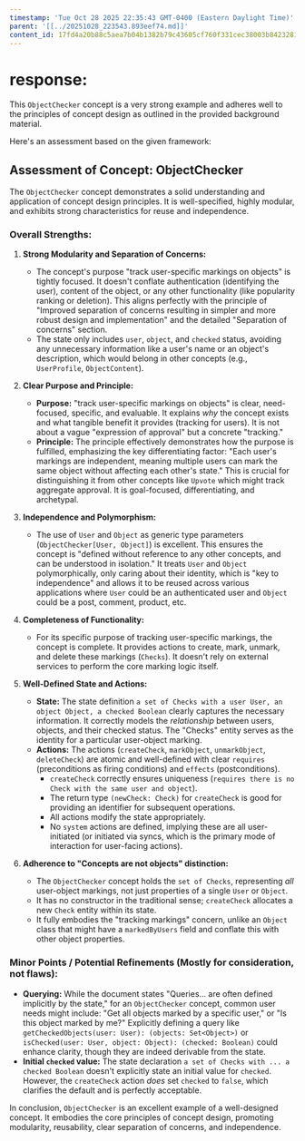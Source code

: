 ```yaml
---
timestamp: 'Tue Oct 28 2025 22:35:43 GMT-0400 (Eastern Daylight Time)'
parent: '[[../20251028_223543.893eef74.md]]'
content_id: 17fd4a20b88c5aea7b04b1382b79c43605cf760f331cec38003b84232815d0e0
---
```


# response:

This `ObjectChecker` concept is a very strong example and adheres well to the principles of concept design as outlined in the provided background material.

Here's an assessment based on the given framework:

## Assessment of Concept: ObjectChecker

The `ObjectChecker` concept demonstrates a solid understanding and application of concept design principles. It is well-specified, highly modular, and exhibits strong characteristics for reuse and independence.

### Overall Strengths:

1. **Strong Modularity and Separation of Concerns:**
   * The concept's purpose "track user-specific markings on objects" is tightly focused. It doesn't conflate authentication (identifying the user), content of the object, or any other functionality (like popularity ranking or deletion). This aligns perfectly with the principle of "Improved separation of concerns resulting in simpler and more robust design and implementation" and the detailed "Separation of concerns" section.
   * The state only includes `user`, `object`, and `checked` status, avoiding any unnecessary information like a user's name or an object's description, which would belong in other concepts (e.g., `UserProfile`, `ObjectContent`).

2. **Clear Purpose and Principle:**
   * **Purpose:** "track user-specific markings on objects" is clear, need-focused, specific, and evaluable. It explains *why* the concept exists and what tangible benefit it provides (tracking for users). It is not about a vague "expression of approval" but a concrete "tracking."
   * **Principle:** The principle effectively demonstrates how the purpose is fulfilled, emphasizing the key differentiating factor: "Each user's markings are independent, meaning multiple users can mark the same object without affecting each other's state." This is crucial for distinguishing it from other concepts like `Upvote` which might track aggregate approval. It is goal-focused, differentiating, and archetypal.

3. **Independence and Polymorphism:**
   * The use of `User` and `Object` as generic type parameters (`ObjectChecker[User, Object]`) is excellent. This ensures the concept is "defined without reference to any other concepts, and can be understood in isolation." It treats `User` and `Object` polymorphically, only caring about their identity, which is "key to independence" and allows it to be reused across various applications where `User` could be an authenticated user and `Object` could be a post, comment, product, etc.

4. **Completeness of Functionality:**
   * For its specific purpose of tracking user-specific markings, the concept is complete. It provides actions to create, mark, unmark, and delete these markings (`Checks`). It doesn't rely on external services to perform the core marking logic itself.

5. **Well-Defined State and Actions:**
   * **State:** The state definition `a set of Checks with a user User, an object Object, a checked Boolean` clearly captures the necessary information. It correctly models the *relationship* between users, objects, and their checked status. The "Checks" entity serves as the identity for a particular user-object marking.
   * **Actions:** The actions (`createCheck`, `markObject`, `unmarkObject`, `deleteCheck`) are atomic and well-defined with clear `requires` (preconditions as firing conditions) and `effects` (postconditions).
     * `createCheck` correctly ensures uniqueness (`requires there is no Check with the same user and object`).
     * The return type `(newCheck: Check)` for `createCheck` is good for providing an identifier for subsequent operations.
     * All actions modify the state appropriately.
     * No `system` actions are defined, implying these are all user-initiated (or initiated via syncs, which is the primary mode of interaction for user-facing actions).

6. **Adherence to "Concepts are not objects" distinction:**
   * The `ObjectChecker` concept holds the `set of Checks`, representing *all* user-object markings, not just properties of a single `User` or `Object`.
   * It has no constructor in the traditional sense; `createCheck` allocates a new `Check` entity within its state.
   * It fully embodies the "tracking markings" concern, unlike an `Object` class that might have a `markedByUsers` field and conflate this with other object properties.

### Minor Points / Potential Refinements (Mostly for consideration, not flaws):

* **Querying:** While the document states "Queries... are often defined implicitly by the state," for an `ObjectChecker` concept, common user needs might include: "Get all objects marked by a specific user," or "Is this object marked by me?" Explicitly defining a query like `getCheckedObjects(user: User): (objects: Set<Object>)` or `isChecked(user: User, object: Object): (checked: Boolean)` could enhance clarity, though they are indeed derivable from the state.
* **Initial `checked` value:** The state declaration `a set of Checks with ... a checked Boolean` doesn't explicitly state an initial value for `checked`. However, the `createCheck` action *does* set `checked` to `false`, which clarifies the default and is perfectly acceptable.

In conclusion, `ObjectChecker` is an excellent example of a well-designed concept. It embodies the core principles of concept design, promoting modularity, reusability, clear separation of concerns, and independence.
